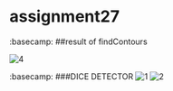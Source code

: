 # assignment27
:basecamp: ##result of findContours

![4](https://user-images.githubusercontent.com/88148144/147038130-0f52c06d-b667-4a80-a3f5-e0f96c57e28f.png)


:basecamp: ###DICE DETECTOR
![1](https://user-images.githubusercontent.com/88148144/146918986-7c2589ce-58d4-4120-b6bc-446eb0e7e192.png)
![2](https://user-images.githubusercontent.com/88148144/146918990-309f9a61-08a3-4b7e-bc99-7bc76dc33508.png)
